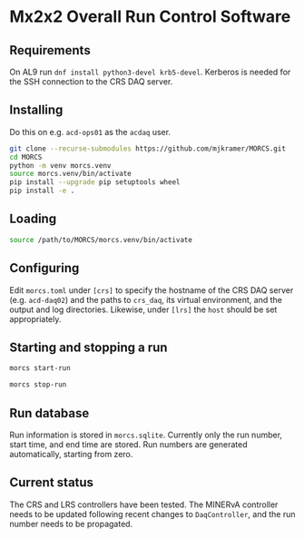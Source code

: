 # Mx2x2 Overall Run Control Software

## Requirements

On AL9 run `dnf install python3-devel krb5-devel`. Kerberos is needed for the SSH connection to the CRS DAQ server.

## Installing

Do this on e.g. `acd-ops01` as the `acdaq` user.

``` bash
git clone --recurse-submodules https://github.com/mjkramer/MORCS.git
cd MORCS
python -m venv morcs.venv
source morcs.venv/bin/activate
pip install --upgrade pip setuptools wheel
pip install -e .
```

## Loading

``` bash
source /path/to/MORCS/morcs.venv/bin/activate
```

## Configuring

Edit `morcs.toml` under `[crs]` to specify the hostname of the CRS DAQ server (e.g. `acd-daq02`) and the paths to `crs_daq`, its virtual environment, and the output and log directories. Likewise, under `[lrs]` the `host` should be set appropriately.

## Starting and stopping a run

``` bash
morcs start-run
```

``` bash
morcs stop-run
```

## Run database

Run information is stored in `morcs.sqlite`. Currently only the run number, start time, and end time are stored. Run numbers are generated automatically, starting from zero.

## Current status

The CRS and LRS controllers have been tested. The MINERvA controller needs to be updated following recent changes to `DaqController`, and the run number needs to be propagated.
